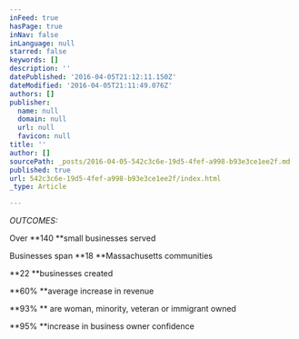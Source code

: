 ```yaml
---
inFeed: true
hasPage: true
inNav: false
inLanguage: null
starred: false
keywords: []
description: ''
datePublished: '2016-04-05T21:12:11.150Z'
dateModified: '2016-04-05T21:11:49.076Z'
authors: []
publisher:
  name: null
  domain: null
  url: null
  favicon: null
title: ''
author: []
sourcePath: _posts/2016-04-05-542c3c6e-19d5-4fef-a998-b93e3ce1ee2f.md
published: true
url: 542c3c6e-19d5-4fef-a998-b93e3ce1ee2f/index.html
_type: Article

---
```

_OUTCOMES:_

Over **140 **small businesses served

Businesses span **18 **Massachusetts communities 

**22 **businesses created

**60% **average increase in revenue

**93% ** are woman, minority, veteran or  immigrant owned

**95% **increase in business owner confidence
